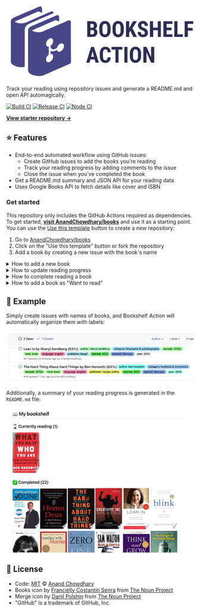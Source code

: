 # [![Books Tracker](./assets/logo.svg)](https://anandchowdhary.github.io/bookshelf-action/)

Track your reading using repository issues and generate a README.md and open API automagically.

[![Build CI](https://github.com/AnandChowdhary/bookshelf-action/workflows/Build%20CI/badge.svg)](https://github.com/AnandChowdhary/bookshelf-action/actions?query=workflow%3A%22Build+CI%22)
[![Release CI](https://github.com/AnandChowdhary/bookshelf-action/workflows/Release%20CI/badge.svg)](https://github.com/AnandChowdhary/bookshelf-action/actions?query=workflow%3A%22Release+CI%22)
[![Node CI](https://github.com/AnandChowdhary/bookshelf-action/workflows/Node%20CI/badge.svg)](https://github.com/AnandChowdhary/bookshelf-action/actions?query=workflow%3A%22Node+CI%22)

[**View starter repository →**](https://github.com/AnandChowdhary/books)

## ⭐ Features

- End-to-end automated workflow using GitHub issues:
  - Create GitHub issues to add the books you're reading
  - Track your reading progress by adding comments to the issue
  - Close the issue when you've completed the book
- Get a README.md summary and JSON API for your reading data
- Uses Google Books API to fetch details like cover and ISBN

### Get started

This repository only includes the GitHub Actions required as dependencies. To get started, [**visit AnandChowdhary/books**](https://github.com/AnandChowdhary/books) and use it as a starting point. You can use the [Use this template](https://docs.github.com/en/github/creating-cloning-and-archiving-repositories/creating-a-repository-from-a-template) button to create a new repository:

1. Go to [AnandChowdhary/books](https://github.com/AnandChowdhary/books)
2. Click on the "Use this template" button or fork the repository
3. Add a book by creating a new issue with the book's name

<details>
  <summary>How to add a new book</summary>

First, create a new issue in your repository:

![Screenshot of new issue button](./assets/new-issue.png)

Then, write the name of the book and author as the issue title:

![Screenshot of issue title](./assets/book-title-in-issue.png)

Lastly, press the "Submit new issue" button and you'll see a comment and labels added automatically:

![Screenshot of comment in issue](./assets/issue-bot-comment.png)

</details>

<details>
  <summary>How to update reading progress</summary>

In your book's issue, simply enter in plain text the progress. For example, "I've reached page 100" or "I've completed 24%", or "I've reached page 42/542". The issue title will be automatically updated to include your reading progress:

![Screenshot of new issue button](./assets/issue-title-progress.png)

</details>

<details>
  <summary>How to complete reading a book</summary>

When you've completed a book, simply close the issue. An automated comment will be added to tell you about your reading time and some new labels will be added.

![Screenshot of new issue button](./assets/issue-close-completed.png)

</details>

<details>
  <summary>How to add a book as "Want to read"</summary>

When creating a new issue for the book, add the label "want to read".

</details>

## 📖 Example

Simply create issues with names of books, and Bookshelf Action will automatically organize them with labels:

![Screenshot of issues](./assets/issues.png)

Additionally, a summary of your reading progress is generated in the `README.md` file:

![Screenshot of README](./assets/readme-demo.png)

## 📄 License

- Code: [MIT](./LICENSE) © [Anand Chowdhary](https://anandchowdhary.com)
- Books icon by [Francielly Costantin Senra](https://thenounproject.com/franciellycs/) from [The Noun Project](https://thenounproject.com)
- Merge icon by [Danil Polshin](https://thenounproject.com/everydaytemplate) from [The Noun Project](https://thenounproject.com)
- "GitHub" is a trademark of GitHub, Inc.
